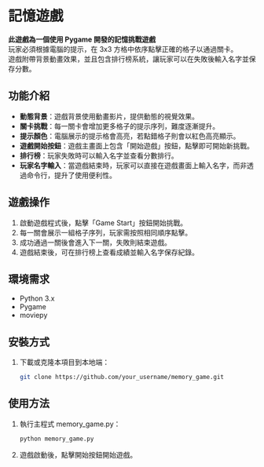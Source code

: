 # 記憶遊戲

**此遊戲為一個使用 Pygame 開發的記憶挑戰遊戲**  
玩家必須根據電腦的提示，在 3x3 方格中依序點擊正確的格子以通過關卡。  
遊戲附帶背景動畫效果，並且包含排行榜系統，讓玩家可以在失敗後輸入名字並保存分數。

## 功能介紹

- **動態背景**：遊戲背景使用動畫影片，提供動態的視覺效果。
- **關卡挑戰**：每一關卡會增加更多格子的提示序列，難度逐漸提升。
- **提示顏色**：電腦展示的提示格會高亮，若點錯格子則會以紅色高亮顯示。
- **遊戲開始按鈕**：遊戲主畫面上包含「開始遊戲」按鈕，點擊即可開始新挑戰。
- **排行榜**：玩家失敗時可以輸入名字並查看分數排行。
- **玩家名字輸入**：當遊戲結束時，玩家可以直接在遊戲畫面上輸入名字，而非透過命令行，提升了使用便利性。

## 遊戲操作

1. 啟動遊戲程式後，點擊「Game Start」按鈕開始挑戰。
2. 每一關會展示一組格子序列，玩家需按照相同順序點擊。
3. 成功通過一關後會進入下一關，失敗則結束遊戲。
4. 遊戲結束後，可在排行榜上查看成績並輸入名字保存紀錄。

## 環境需求

- Python 3.x
- Pygame
- moviepy

## 安裝方式

1. 下載或克隆本項目到本地端：
   ```bash
   git clone https://github.com/your_username/memory_game.git

## 使用方法
1. 執行主程式 memory_game.py：
    ```bash
    python memory_game.py
2. 遊戲啟動後，點擊開始按鈕開始遊戲。